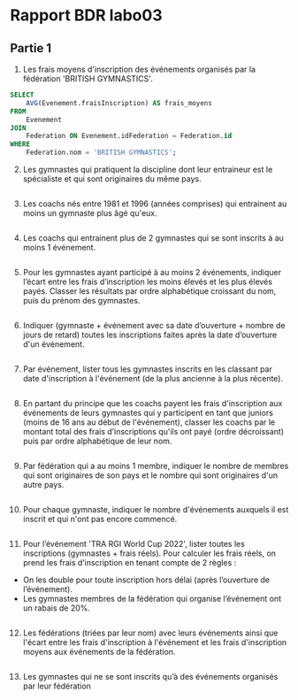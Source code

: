 # Rapport BDR labo03
## Partie 1
1. Les frais moyens d'inscription des événements organisés par la fédération 'BRITISH
GYMNASTICS'.
```sql
SELECT 
    AVG(Evenement.fraisInscription) AS frais_moyens
FROM 
    Evenement
JOIN 
    Federation ON Evenement.idFederation = Federation.id
WHERE 
    Federation.nom = 'BRITISH GYMNASTICS';
```
2. Les gymnastes qui pratiquent la discipline dont leur entraineur est le spécialiste et qui
sont originaires du même pays.
```sql
```
3. Les coachs nés entre 1981 et 1996 (années comprises) qui entrainent au moins un
gymnaste plus âgé qu'eux.
```sql

```
4. Les coachs qui entrainent plus de 2 gymnastes qui se sont inscrits à au moins 1
événement.
```sql

```
5. Pour les gymnastes ayant participé à au moins 2 événements, indiquer l’écart entre les
frais d’inscription les moins élevés et les plus élevés payés. Classer les résultats par ordre
alphabétique croissant du nom, puis du prénom des gymnastes.
```sql

```
6. Indiquer (gymnaste + événement avec sa date d’ouverture + nombre de jours de retard)
toutes les inscriptions faites après la date d’ouverture d'un événement.
```sql

```
7. Par événement, lister tous les gymnastes inscrits en les classant par date d'inscription à
l'événement (de la plus ancienne à la plus récente).
```sql

```
8. En partant du principe que les coachs payent les frais d'inscription aux événements de
leurs gymnastes qui y participent en tant que juniors (moins de 16 ans au début de
l'événement), classer les coachs par le montant total des frais d’inscriptions qu'ils ont payé
(ordre décroissant) puis par ordre alphabétique de leur nom.
```sql

```
9. Par fédération qui a au moins 1 membre, indiquer le nombre de membres qui sont
originaires de son pays et le nombre qui sont originaires d'un autre pays.
```sql

```
10. Pour chaque gymnaste, indiquer le nombre d'événements auxquels il est inscrit et qui
n'ont pas encore commencé.
```sql

```
11. Pour l’événement 'TRA RGI World Cup 2022', lister toutes les inscriptions (gymnastes +
frais réels).
Pour calculer les frais réels, on prend les frais d’inscription en tenant compte de 2 règles :
- On les double pour toute inscription hors délai (après l’ouverture de l’événement).
- Les gymnastes membres de la fédération qui organise l’événement ont un rabais de
20%.
```sql

```
12. Les fédérations (triées par leur nom) avec leurs événements ainsi que l'écart entre les frais
d'inscription à l'événement et les frais d'inscription moyens aux événements de la
fédération.
```sql

```
13. Les gymnastes qui ne se sont inscrits qu’à des événements organisés par leur fédération
```sql

```